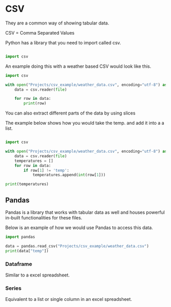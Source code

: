 # CSV

They are a common way of showing tabular data.

CSV = Comma Separated Values

Python has a library that you need to import called csv.

```python

import csv

```

An example doing this with a weather based CSV would look like this.

```python
import csv

with open("Projects/csv_example/weather_data.csv", encoding="utf-8") as file:
    data = csv.reader(file)

    for row in data:
        print(row)
```

You can also extract different parts of the data by using slices

The example below shows how you would take the temp. and add it into a a list.

```python

import csv

with open("Projects/csv_example/weather_data.csv", encoding="utf-8") as file:
    data = csv.reader(file)
    temperatures = []
    for row in data:
        if row[1] != 'temp':
            temperatures.append(int(row[1]))

print(temperatures)

```

## Pandas

Pandas is a library that works with tabular data as well and houses powerful in-built functionalities for these files.

Below is an example of how we would use Pandas to access this data.

```python
import pandas

data = pandas.read_csv("Projects/csv_example/weather_data.csv")
print(data["temp"])
```

### Dataframe

Similar to a excel spreadsheet.

### Series

Equivalent to a list or single column in an excel spreadsheet.